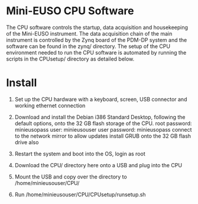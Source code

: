 # Mini-EUSO CPU Software

The CPU software controls the startup, data acquisition and housekeeping of the Mini-EUSO instrument. The data acquisition chain of the main instrument is controlled by the Zynq board of the PDM-DP system and the software can be found in the zynq/ directory. The setup of the CPU environment needed to run the CPU software is automated by running the scripts in the CPUsetup/ directory as detailed below.

# Install

1. Set up the CPU hardware with a keyboard, screen, USB connector and working ethernet connection

2. Download and install the Debian i386 Standard Desktop, following the default options, onto the 32 GB flash storage of the CPU.
  root password: minieusopass
  user: minieusouser
  user password: minieusopass
  connect to the network mirror to allow updates
  install GRUB onto the 32 GB flash drive also

3. Restart the system and boot into the OS, login as root

4. Download the CPU/ directory here onto a USB and plug into the CPU

5. Mount the USB and copy over the directory to /home/minieusouser/CPU/

6. Run /home/minieusouser/CPU/CPUsetup/runsetup.sh

